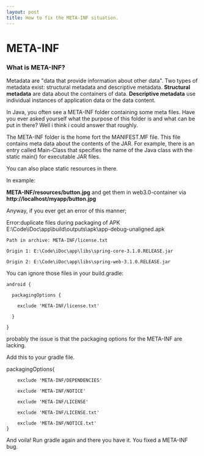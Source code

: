 ```yaml
---
layout: post
title: How to fix the META-INF situation.
---
```


# META-INF

### What is META-INF?

Metadata are "data that provide information about other data". Two types of metadata exist: structural metadata and descriptive metadata. 
**Structural metadata** are data about the containers of data. 
**Descriptive metadata** use individual instances of application data or the data content.

In Java, you often see a META-INF folder containing some meta files. 
Have you ever asked yourself what the purpose of this folder is and what can be put in there? Well i think i could answer that roughly.

The META-INF folder is the home fort the MANIFEST.MF file. This file contains meta data about the contents of the JAR. 
For example, there is an entry called Main-Class that specifies the name of the Java class with the static main() for executable JAR files.


You can also place static resources in there.

In example:

__META-INF/resources/button.jpg__ and get them in web3.0-container via __http://localhost/myapp/button.jpg__

Anyway, if you ever get an error of this manner;


Error:duplicate files during packaging of APK E:\Code\iDoc\app\build\outputs\apk\app-debug-unaligned.apk

    Path in archive: META-INF/license.txt
    
    Origin 1: E:\Code\iDoc\app\libs\spring-core-3.1.0.RELEASE.jar
    
    Origin 2: E:\Code\iDoc\app\libs\spring-web-3.1.0.RELEASE.jar
    
    
You can ignore those files in your build.gradle:

    android {
    
      packagingOptions {
      
        exclude 'META-INF/license.txt'
        
      }
      
    }
    
    
probably the issue is that the packaging options for the META-INF are lacking.

Add this to your gradle file.



packagingOptions{

        exclude 'META-INF/DEPENDENCIES'
        
        exclude 'META-INF/NOTICE'
        
        exclude 'META-INF/LICENSE'
        
        exclude 'META-INF/LICENSE.txt'
        
        exclude 'META-INF/NOTICE.txt'
    }
    
    
And voila! Run gradle again and there you have it. You fixed a META-INF bug.
